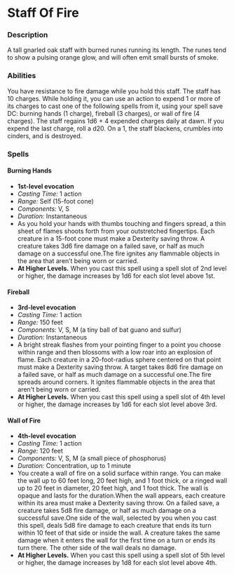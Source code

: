 # Staff Of Fire

### Description
A tall gnarled oak staff with burned runes running its length. The runes tend to show a pulsing orange glow, and will often emit small bursts of smoke.

### Abilities
You have resistance to fire damage while you hold this staff. The staff has 10 charges. While holding it, you can use an action to expend 1 or more of its charges to cast one of the following spells from it, using your spell save DC: burning hands (1 charge), fireball (3 charges), or wall of fire (4 charges). The staff regains 1d6 + 4 expended charges daily at dawn. If you expend the last charge, roll a d20. On a 1, the staff blackens, crumbles into cinders, and is destroyed.

### Spells
#### Burning Hands

- **1st-level evocation**
- _Casting Time:_ 1 action
- _Range:_ Self (15-foot cone)
- _Components:_ V, S
- _Duration:_ Instantaneous
- As you hold your hands with thumbs touching and fingers spread, a thin sheet of flames shoots forth from your outstretched fingertips. Each creature in a 15-foot cone must make a Dexterity saving throw. A creature takes 3d6 fire damage on a failed save, or half as much damage on a successful one.The fire ignites any flammable objects in the area that aren’t being worn or carried.
- **At Higher Levels.** When you cast this spell using a spell slot of 2nd level or higher, the damage increases by 1d6 for each slot level above 1st.

#### Fireball

- **3rd-level evocation**
- _Casting Time:_ 1 action
- _Range:_ 150 feet
- _Components:_ V, S, M (a tiny ball of bat guano and sulfur)
- _Duration:_ Instantaneous
- A bright streak flashes from your pointing finger to a point you choose within range and then blossoms with a low roar into an explosion of flame. Each creature in a 20-foot-radius sphere centered on that point must make a Dexterity saving throw. A target takes 8d6 fire damage on a failed save, or half as much damage on a successful one.The fire spreads around corners. It ignites flammable objects in the area that aren't being worn or carried.
- **At Higher Levels.** When you cast this spell using a spell slot of 4th level or higher, the damage increases by 1d6 for each slot level above 3rd.

#### Wall of Fire

- **4th-level evocation**
- _Casting Time:_ 1 action
- _Range:_ 120 feet
- _Components:_ V, S, M (a small piece of phosphorus)
- _Duration:_ Concentration, up to 1 minute
- You create a wall of fire on a solid surface within range. You can make the wall up to 60 feet long, 20 feet high, and 1 foot thick, or a ringed wall up to 20 feet in diameter, 20 feet high, and 1 foot thick. The wall is opaque and lasts for the duration.When the wall appears, each creature within its area must make a Dexterity saving throw. On a failed save, a creature takes 5d8 fire damage, or half as much damage on a successful save.One side of the wall, selected by you when you cast this spell, deals 5d8 fire damage to each creature that ends its turn within 10 feet of that side or inside the wall. A creature takes the same damage when it enters the wall for the first time on a turn or ends its turn there. The other side of the wall deals no damage.
- **At Higher Levels.** When you cast this spell using a spell slot of 5th level or higher, the damage increases by 1d8 for each slot level above 4th.